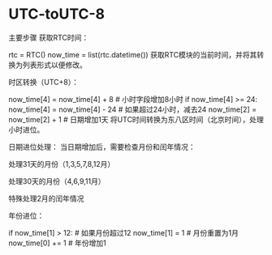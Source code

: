 # UTC-toUTC-8
主要步骤
获取RTC时间：

rtc = RTC()
now_time = list(rtc.datetime())
获取RTC模块的当前时间，并将其转换为列表形式以便修改。

时区转换（UTC+8）：

now_time[4] = now_time[4] + 8  # 小时字段增加8小时
if now_time[4] >= 24:
    now_time[4] = now_time[4] - 24  # 如果超过24小时，减去24
    now_time[2] = now_time[2] + 1   # 日期增加1天
将UTC时间转换为东八区时间（北京时间），处理小时进位。

日期进位处理：
当日期增加后，需要检查月份和闰年情况：

处理31天的月份（1,3,5,7,8,12月）

处理30天的月份（4,6,9,11月）

特殊处理2月的闰年情况

年份进位：

if now_time[1] > 12:  # 如果月份超过12
    now_time[1] = 1   # 月份重置为1月
    now_time[0] += 1  # 年份增加1
